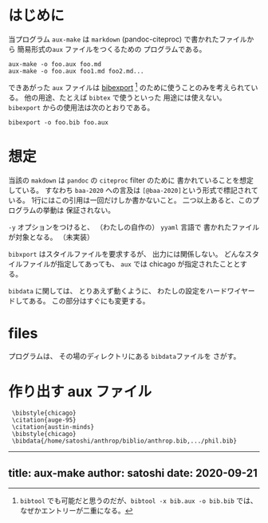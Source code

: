 # はじめに

当プログラム `aux-make` は
`markdown` (pandoc-citeproc) で書かれたファイルから
簡易形式の`aux` ファイルをつくるための
プログラムである。

    aux-make -o foo.aux foo.md
    aux-make -o foo.aux foo1.md foo2.md...

できあがった `aux` ファイルは
[bibexport](https://www.ctan.org/pkg/bibexport)
[^bibtool] のために使うことのみを考えられている。
他の用途、たとえば `bibtex` で使うといった
用途には使えない。
`bibexport` からの使用法は次のとおりである。

    bibexport -o foo.bib foo.aux

[^bibtool]: `bibtool` でも可能だと思うのだが、`bibtool -x bib.aux -o bib.bib` では、なぜかエントリーが二重になる。

# 想定

当該の `makdown` は
`pandoc` の `citeproc` filter のために
書かれていることを想定している。
すなわち `baa-2020` への言及は
`[@baa-2020]`という形式で標記されている。
1行にはこの引用は一回だけしか書かないこと。
二つ以上あると、このプログラムの挙動は
保証されない。

`-y` オプションをつけると、
（わたしの自作の） `yyaml` 言語で
書かれたファイルが対象となる。
（未実装）

`bibxport` はスタイルファイルを要求するが、
出力には関係しない。
どんなスタイルファイルが指定してあっても、
`aux` では chicago が指定されたこととする。
[^chicago]: 繰り返すが、なにを指定しても差はでない。

`bibdata` に関しては、
とりあえず動くように、
わたしの設定をハードワイヤードしてある。
この部分はすぐにも変更する。

# files

プログラムは、
その場のディレクトリにある `bibdata`ファイルを
さがす。

# 作り出す aux ファイル

     \bibstyle{chicago}
     \citation{auge-95}
     \citation{austin-minds}
     \bibstyle{chicago}
     \bibdata{/home/satoshi/anthrop/biblio/anthrop.bib,.../phil.bib}

---
title: aux-make
author: satoshi
date: 2020-09-21
---
